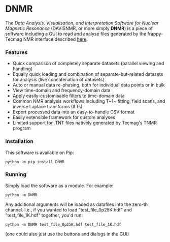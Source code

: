 # DNMR

The *Data Analysis, Visualisation, and Interpretation Software for Nuclear Magnetic Resonance* (DAVISNMR, or more simply **DNMR**) is a piece of software including a GUI to read and analyse files generated by the frappy-Tecmag NMR interface described [here](https://www.psi.ch/en/lin/nmr-spectroscopy-0).

### Features
- Quick comparison of completely separate datasets (parallel viewing and handling)
- Equally quick loading and combination of separate-but-related datasets for analysis (live concatenation of datasets) 
- Auto or manual data re-phasing, both for individual data points or in bulk
- View time-domain and frequency-domain data
- Apply easily-customisable filters to time-domain data
- Common NMR analysis workflows including T~1~ fitting, field scans, and inverse Laplace transforms (ILTs)
- Export processed data into an easy-to-handle CSV format
- Easily extensible framework for custom analyses
- Limited support for .TNT files natively generated by Tecmag's TNMR program

### Installation
This software is available on Pip:
```
python -m pip install DNMR
```

### Running
Simply load the software as a module. For example:
```
python -m DNMR
```
Any additional arguments will be loaded as datafiles into the zero-th channel. I.e., if you wanted to load "test_file_0p25K.hdf" and "test_file_1K.hdf" together, you'd run:
```
python -m DNMR test_file_0p25K.hdf test_file_1K.hdf
```
(one could also just use the buttons and dialogs in the GUI)